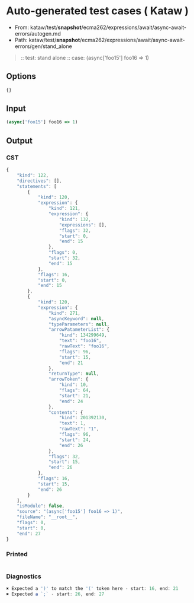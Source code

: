 # Auto-generated test cases ( Kataw )
- From: kataw/test/__snapshot__/ecma262/expressions/await/async-await-errors/autogen.md
- Path: kataw/test/__snapshot__/ecma262/expressions/await/async-await-errors/gen/stand_alone
> :: test: stand alone
> :: case: (async['foo15'] foo16 => 1)
## Options

`````js
{}
`````
## Input

`````js
(async['foo15'] foo16 => 1)
`````
## Output

### CST

```javascript
{
    "kind": 122,
    "directives": [],
    "statements": [
        {
            "kind": 120,
            "expression": {
                "kind": 121,
                "expression": {
                    "kind": 132,
                    "expressions": [],
                    "flags": 32,
                    "start": 0,
                    "end": 15
                },
                "flags": 0,
                "start": 32,
                "end": 15
            },
            "flags": 16,
            "start": 0,
            "end": 15
        },
        {
            "kind": 120,
            "expression": {
                "kind": 271,
                "asyncKeyword": null,
                "typeParameters": null,
                "arrowPatameterList": {
                    "kind": 134299649,
                    "text": "foo16",
                    "rawText": "foo16",
                    "flags": 96,
                    "start": 15,
                    "end": 21
                },
                "returnType": null,
                "arrowToken": {
                    "kind": 10,
                    "flags": 64,
                    "start": 21,
                    "end": 24
                },
                "contents": {
                    "kind": 201392130,
                    "text": 1,
                    "rawText": "1",
                    "flags": 96,
                    "start": 24,
                    "end": 26
                },
                "flags": 32,
                "start": 15,
                "end": 26
            },
            "flags": 16,
            "start": 15,
            "end": 26
        }
    ],
    "isModule": false,
    "source": "(async['foo15'] foo16 => 1)",
    "fileName": "__root__",
    "flags": 0,
    "start": 0,
    "end": 27
}
```

### Printed

```javascript

```

### Diagnostics

```javascript
✖ Expected a ')' to match the '(' token here - start: 16, end: 21
✖ Expected a `;` - start: 26, end: 27

```

